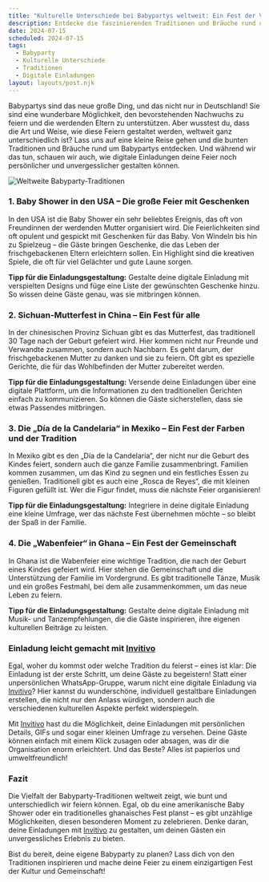 ```yaml
---
title: "Kulturelle Unterschiede bei Babypartys weltweit: Ein Fest der Vielfalt"
description: Entdecke die faszinierenden Traditionen und Bräuche rund um Babypartys in verschiedenen Kulturen und erfahre, wie digitale Einladungen deine Feier persönlicher gestalten können.
date: 2024-07-15
scheduled: 2024-07-15
tags:
  - Babyparty
  - Kulturelle Unterschiede
  - Traditionen
  - Digitale Einladungen
layout: layouts/post.njk
---
```


Babypartys sind das neue große Ding, und das nicht nur in Deutschland! Sie sind eine wunderbare Möglichkeit, den bevorstehenden Nachwuchs zu feiern und die werdenden Eltern zu unterstützen. Aber wusstest du, dass die Art und Weise, wie diese Feiern gestaltet werden, weltweit ganz unterschiedlich ist? Lass uns auf eine kleine Reise gehen und die bunten Traditionen und Bräuche rund um Babypartys entdecken. Und während wir das tun, schauen wir auch, wie digitale Einladungen deine Feier noch persönlicher und unvergesslicher gestalten können.

![Weltweite Babyparty-Traditionen](/img/babyparty-world.webp)

### 1. **Baby Shower in den USA – Die große Feier mit Geschenken**

In den USA ist die Baby Shower ein sehr beliebtes Ereignis, das oft von Freundinnen der werdenden Mutter organisiert wird. Die Feierlichkeiten sind oft opulent und gespickt mit Geschenken für das Baby. Von Windeln bis hin zu Spielzeug – die Gäste bringen Geschenke, die das Leben der frischgebackenen Eltern erleichtern sollen. Ein Highlight sind die kreativen Spiele, die oft für viel Gelächter und gute Laune sorgen.

**Tipp für die Einladungsgestaltung:** Gestalte deine digitale Einladung mit verspielten Designs und füge eine Liste der gewünschten Geschenke hinzu. So wissen deine Gäste genau, was sie mitbringen können.

### 2. **Sichuan-Mutterfest in China – Ein Fest für alle**

In der chinesischen Provinz Sichuan gibt es das Mutterfest, das traditionell 30 Tage nach der Geburt gefeiert wird. Hier kommen nicht nur Freunde und Verwandte zusammen, sondern auch Nachbarn. Es geht darum, der frischgebackenen Mutter zu danken und sie zu feiern. Oft gibt es spezielle Gerichte, die für das Wohlbefinden der Mutter zubereitet werden.

**Tipp für die Einladungsgestaltung:** Versende deine Einladungen über eine digitale Plattform, um die Informationen zu den traditionellen Gerichten einfach zu kommunizieren. So können die Gäste sicherstellen, dass sie etwas Passendes mitbringen.

### 3. **Die „Día de la Candelaria“ in Mexiko – Ein Fest der Farben und der Tradition**

In Mexiko gibt es den „Día de la Candelaria“, der nicht nur die Geburt des Kindes feiert, sondern auch die ganze Familie zusammenbringt. Familien kommen zusammen, um das Kind zu segnen und ein festliches Essen zu genießen. Traditionell gibt es auch eine „Rosca de Reyes“, die mit kleinen Figuren gefüllt ist. Wer die Figur findet, muss die nächste Feier organisieren!

**Tipp für die Einladungsgestaltung:** Integriere in deine digitale Einladung eine kleine Umfrage, wer das nächste Fest übernehmen möchte – so bleibt der Spaß in der Familie.

### 4. **Die „Wabenfeier“ in Ghana – Ein Fest der Gemeinschaft**

In Ghana ist die Wabenfeier eine wichtige Tradition, die nach der Geburt eines Kindes gefeiert wird. Hier stehen die Gemeinschaft und die Unterstützung der Familie im Vordergrund. Es gibt traditionelle Tänze, Musik und ein großes Festmahl, bei dem alle zusammenkommen, um das neue Leben zu feiern.

**Tipp für die Einladungsgestaltung:** Gestalte deine digitale Einladung mit Musik- und Tanzempfehlungen, die die Gäste inspirieren, ihre eigenen kulturellen Beiträge zu leisten.

### **Einladung leicht gemacht mit [Invitivo](https://invitivo.com/create)**

Egal, woher du kommst oder welche Tradition du feierst – eines ist klar: Die Einladung ist der erste Schritt, um deine Gäste zu begeistern! Statt einer unpersönlichen WhatsApp-Gruppe, warum nicht eine digitale Einladung via [Invitivo](https://invitivo.com/)? Hier kannst du wunderschöne, individuell gestaltbare Einladungen erstellen, die nicht nur den Anlass würdigen, sondern auch die verschiedenen kulturellen Aspekte perfekt widerspiegeln.

Mit [Invitivo](https://invitivo.com/) hast du die Möglichkeit, deine Einladungen mit persönlichen Details, GIFs und sogar einer kleinen Umfrage zu versehen. Deine Gäste können einfach mit einem Klick zusagen oder absagen, was dir die Organisation enorm erleichtert. Und das Beste? Alles ist papierlos und umweltfreundlich!

### **Fazit**

Die Vielfalt der Babyparty-Traditionen weltweit zeigt, wie bunt und unterschiedlich wir feiern können. Egal, ob du eine amerikanische Baby Shower oder ein traditionelles ghanaisches Fest planst – es gibt unzählige Möglichkeiten, diesen besonderen Moment zu zelebrieren. Denke daran, deine Einladungen mit [Invitivo](https://invitivo.com) zu gestalten, um deinen Gästen ein unvergessliches Erlebnis zu bieten. 

Bist du bereit, deine eigene Babyparty zu planen? Lass dich von den Traditionen inspirieren und mache deine Feier zu einem einzigartigen Fest der Kultur und Gemeinschaft!
